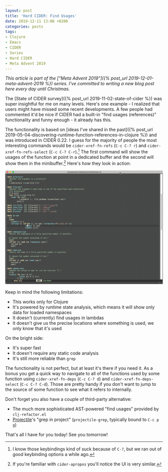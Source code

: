 ```yaml
---
layout: post
title: 'Hard CIDER: Find Usages'
date: 2019-12-11 13:00 +0200
categories: posts
tags:
- Clojure
- Emacs
- CIDER
- Series
- Hard CIDER
- Meta Advent 2019
---
```


*This article is part of the ["Meta Advent 2019"]({% post_url 2019-12-01-meta-advent-2019 %}) series. I've committed to writing
a new blog post here every day until Christmas.*

The [State of CIDER survey]({% post_url 2019-11-02-state-of-cider %}) was super insightful for me on many levels.
Here's one example - I realized that users might have missed some recent developments. A few people had commented it'd be
nice if CIDER had a built-in "find usages (references)" functionality and funny enough - it already has this.

<!--more-->

The functionality is based on [ideas I've shared in the past]({% post_url
2019-05-04-discovering-runtime-function-references-in-clojure %}) and was
introduced in CIDER 0.22. I guess for the majority of people the most interesting commands
would be `cider-xref-fn-refs` (`C-c C-? r`) and `cider-xref-fn-refs-select`
(`C-c C-? C-r`).[^1] The first command will show the usages of the function at point in a dedicated buffer
and the second will show them in the minibuffer.[^2] Here's how they look in action:

![cider_find_usages.gif](/assets/images/cider_find_usages.gif)

Keep in mind the following limitations:

- This works only for Clojure
- It's powered by runtime state analysis, which means it will show only data for loaded namespaces
- It doesn't (currently) find usages in lambdas
- It doesn't give us the precise locations where something is used, we only know that it's used

On the bright side:

- It's super fast
- It doesn't require any static code analysis
- It's still more reliable than `grep`

The functionality is not perfect, but at least it's there if you need it. As a bonus you get a quick way to navigate to
all of the functions used by some function using `cider-xref-fn-deps` (`C-c C-? d`) and `cider-xref-fn-deps-select` (`C-c C-? C-d`).
Those are pretty handy if you don't want to jump to the source of some function to see what it refers to internally.

Don't forget you also have a couple of third-party alternative:

- The much more sophisticated AST-powered "find usages" provided by `clj-refactor.el`
- [Projectile](https://github.com/bbatsov/projectile)'s "grep in project" (`projectile-grep`, typically bound to `C-c p g`)

That's all I have for you today! See you tomorrow!

[^1]: I know those keybindings kind of suck because of `C-?`, but we ran out of good keybinding options a while ago.
[^2]: If you're familiar with `cider-apropos` you'll notice the UI is very similar.
